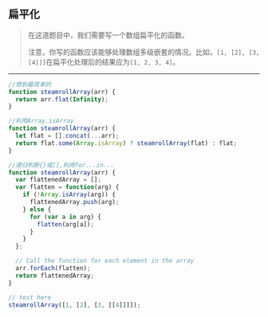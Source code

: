 ## 扁平化

> 在这道题目中，我们需要写一个数组扁平化的函数。
>
> 注意，你写的函数应该能够处理数组多级嵌套的情况。比如，`[1, [2], [3, [4]]]`在扁平化处理后的结果应为`[1, 2, 3, 4]`。

---

```js
//想到最简单的
function steamrollArray(arr) {
  return arr.flat(Infinity);
}

//利用Array.isArray
function steamrollArray(arr) {
  let flat = [].concat(...arr);
  return flat.some(Array.isArray) ? steamrollArray(flat) : flat;
}

//递归判断{}或[],利用for...in...
function steamrollArray(arr) {
  var flattenedArray = [];
  var flatten = function(arg) {
    if (!Array.isArray(arg)) {
      flattenedArray.push(arg);
    } else {
      for (var a in arg) {
        flatten(arg[a]);
      }
    }
  };

  // Call the function for each element in the array
  arr.forEach(flatten);
  return flattenedArray;
}

// test here
steamrollArray([1, [2], [3, [[4]]]]);
```

